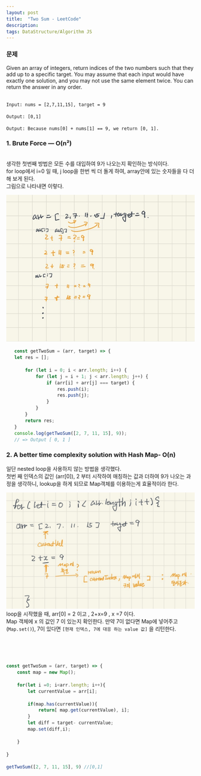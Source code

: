 ```yaml
---
layout: post
title:  "Two Sum - LeetCode"
description: 
tags: DataStructure/Algorithm JS
---
```


### 문제
Given an array of integers, return indices of the two numbers such that they add up to a specific target.
You may assume that each input would have exactly one solution, and you may not use the same element twice.
You can return the answer in any order.
```

Input: nums = [2,7,11,15], target = 9

Output: [0,1]

Output: Because nums[0] + nums[1] == 9, we return [0, 1].

```


### 1. Brute Force — O(n²)
\
생각한 첫번째 방법은 모든 수를 대입하여 9가 나오는지 확인하는 방식이다.\
for loop에서 i=0 일 때, j loop을 한번 씩 더 돌게 하여, array안에 있는 숫자들을 다 더해 보게 된다.\
그림으로 나타내면 이렇다.

![image](/assets/twosome.jpg)


 ```javascript
    const getTwoSum = (arr, target) => {
    let res = [];

        for (let i = 0; i < arr.length; i++) {
            for (let j = i + 1; j < arr.length; j++) {
                if (arr[i] + arr[j] === target) {
                    res.push(i);
                    res.push(j);
                }
            }
        }
        return res;
    }
    console.log(getTwoSum([2, 7, 11, 15], 9));
    // => Output [ 0, 1 ]

 ```


### 2. A better time complexity solution with Hash Map- O(n) 
일단 nested loop을 사용하지 않는 방법을 생각했다.   
첫번 째 인덱스의 값인 (arr[0]), 2 부터 시작하여 매칭하는 값과 더하여 9가 나오는 과정을 생각하니, lookup을 하게 되므로 Map객체를 이용하는게 효율적이라 한다.

![image](/assets/twosum2.jpg)
loop을 시작했을 때, 
arr[0] = 2 이고 , 2+x=9 ,  x =7 이다.\
Map 객체에 x 의 값인 7 이 있는지 확인한다. 만약 7이 없다면 Map에 넣어주고 (`Map.set()`), 7이 있다면 
 `[현재 인덱스, 7에 대응 하는 value 값]` 을 리턴한다.
 
 

```javascript




const getTwoSum = (arr, target) => {
    const map = new Map();

    for(let i =0; i<arr.length; i++){
        let currentValue = arr[i];

        if(map.has(currentValue)){
            return[ map.get(currentValue), i];
        }
        let diff = target- currentValue;
        map.set(diff,i);

    }

}

getTwoSum([2, 7, 11, 15], 9) //[0,1]
```



